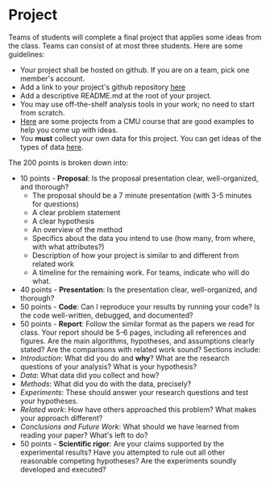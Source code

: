 # Project

Teams of students will complete a final project that applies some ideas from the class. Teams can consist of at most three students. Here are some guidelines:

- Your project shall be hosted on github. If you are on a team, pick one member's account.
- Add a link to your project's github repository [here](https://github.com/iit-cs579/main/wiki/Project-Teams)
- Add a descriptive README.md at the root of your project.
- You may use off-the-shelf analysis tools in your work; no need to start from scratch.
- [Here](http://curtis.ml.cmu.edu/w/courses/index.php/Social_Media_Analysis_10-802_in_Fall_2012#Sample_Projects) are some projects from a CMU course that are good examples to help you come up with ideas.
- You **must** collect your own data for this project. You can get ideas of the types of data [here](https://github.com/aronwc/mlsm/wiki/Data).

The 200 points is broken down into:
- 10 points - **Proposal**: Is the proposal presentation clear, well-organized, and thorough?
  -  The proposal should be a 7 minute presentation (with 3-5 minutes for questions)
  -  A clear problem statement
  -  A clear hypothesis
  -  An overview of the method
  -  Specifics about the data you intend to use (how many, from where, with what attributes?)
  -  Description of how your project is similar to and different from related work
  -  A timeline for the remaining work. For teams, indicate who will do what.
-  40 points - **Presentation**: Is the presentation clear, well-organized, and thorough?
-  50 points - **Code**: Can I reproduce your results by running your code? Is the code well-written, debugged, and documented?
-  50 points - **Report**: Follow the similar format as the papers we read for class. Your report should be 5-6 pages, including all references and figures. Are the main algorithms, hypotheses, and assumptions clearly stated? Are the comparisons with related work sound? Sections include:
  - *Introduction*: What did you do and **why**? What are the research questions of your analysis? What is your hypothesis?
  - *Data*: What data did you collect and how?
  - *Methods*: What did you do with the data, precisely?
  - *Experiments*: These should answer your research questions and test your hypotheses.
  - *Related work*: How have others approached this problem? What makes your approach different?
  - *Conclusions and Future Work*: What should we have learned from reading your paper? What's left to do?
- 50 points - **Scientific rigor**: Are your claims supported by the experimental results? Have you attempted to rule out all other reasonable competing hypotheses? Are the experiments soundly developed and executed?
